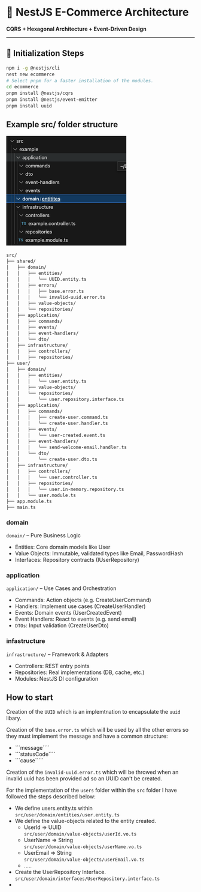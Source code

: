 # 🧱 NestJS E-Commerce Architecture  
**CQRS + Hexagonal Architecture + Event-Driven Design**

---

## 🚀 Initialization Steps

```bash
npm i -g @nestjs/cli
nest new ecommerce
# Select pnpm for a faster installation of the modules.
cd ecommerce
pnpm install @nestjs/cqrs
pnpm install @nestjs/event-emitter
pnpm install uuid
```
## Example src/ folder structure
![alt text](image.png)
```
src/
├── shared/
│   ├── domain/
│   │   ├── entities/
│   │   │   └── UUID.entity.ts
│   │   ├── errors/
│   │   │   ├── base.error.ts
│   │   │   └── invalid-uuid.error.ts
│   │   ├── value-objects/
│   │   └── repositories/
│   ├── application/
│   │   ├── commands/
│   │   ├── events/
│   │   ├── event-handlers/
│   │   └── dto/
│   ├── infrastructure/
│   │   ├── controllers/
│   │   ├── repositories/
├── user/
│   ├── domain/
│   │   ├── entities/
│   │   │   └── user.entity.ts
│   │   ├── value-objects/
│   │   └── repositories/
│   │       └── user.repository.interface.ts
│   ├── application/
│   │   ├── commands/
│   │   │   ├── create-user.command.ts
│   │   │   └── create-user.handler.ts
│   │   ├── events/
│   │   │   └── user-created.event.ts
│   │   ├── event-handlers/
│   │   │   └── send-welcome-email.handler.ts
│   │   └── dto/
│   │       └── create-user.dto.ts
│   ├── infrastructure/
│   │   ├── controllers/
│   │   │   └── user.controller.ts
│   │   ├── repositories/
│   │   │   └── user.in-memory.repository.ts
│   │   └── user.module.ts
├── app.module.ts
├── main.ts
```
### domain
```domain/``` – Pure Business Logic
- Entities: Core domain models like User
- Value Objects: Immutable, validated types like Email, PasswordHash
- Interfaces: Repository contracts (IUserRepository)

### application
```application/``` – Use Cases and Orchestration
- Commands: Action objects (e.g. CreateUserCommand)
- Handlers: Implement use cases (CreateUserHandler)
- Events: Domain events (UserCreatedEvent)
- Event Handlers: React to events (e.g. send email)
- ```DTOs```: Input validation (CreateUserDto)
### infastructure
```infrastructure/``` – Framework & Adapters
- Controllers: REST entry points
- Repositories: Real implementations (DB, cache, etc.)
- Modules: NestJS DI configuration

## How to start 
Creation of the ```UUID``` which is an implemtnation to encapsulate the ```uuid``` libary.

Creation of the ```base.error.ts``` which will be used by all the other errors so they must implement the message and have a common structure:
- ```message````
- ```statusCode````
- ```cause`````

Creation of the ```invalid-uuid.error.ts``` which will be throwed when an invalid uuid has been provided ad so an UUID can't be created.

For the implementation of the ```users``` folder within the ```src``` folder I have followed the steps described below:
- We define users.entity.ts within ```src/user/domain/entities/user.entity.ts```
- We define the value-objects related to the entity created.
  - UserId => UUID \
  ```src/user/domain/value-objects/userId.vo.ts```
  - UserName => String \
  ```src/user/domain/value-objects/userName.vo.ts```
  - UserEmail => String \
  ```src/user/domain/value-objects/userEmail.vo.ts```
  - .....
- Create the UserRepository Interface. \
 ```src/user/domain/interfaces/UserRepository.interface.ts```
- 